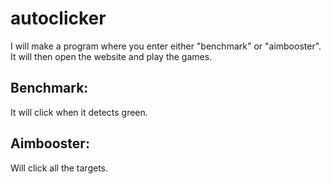 # autoclicker
I will make a program where you enter either "benchmark" or "aimbooster". It will then open the website and play the games.

## Benchmark:
It will click when it detects green.

## Aimbooster:
Will click all the targets.
